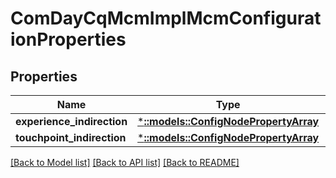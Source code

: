 # ComDayCqMcmImplMcmConfigurationProperties

## Properties
Name | Type | Description | Notes
------------ | ------------- | ------------- | -------------
**experience_indirection** | [***::models::ConfigNodePropertyArray**](configNodePropertyArray.md) |  | [optional] 
**touchpoint_indirection** | [***::models::ConfigNodePropertyArray**](configNodePropertyArray.md) |  | [optional] 

[[Back to Model list]](../README.md#documentation-for-models) [[Back to API list]](../README.md#documentation-for-api-endpoints) [[Back to README]](../README.md)


